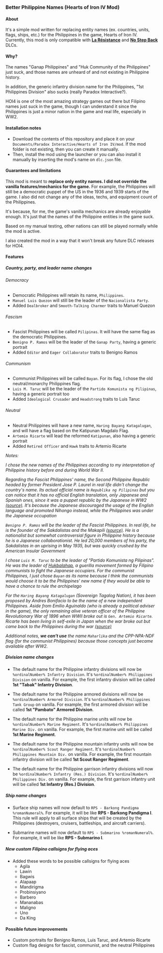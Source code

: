 ### Better Philippine Names (Hearts of Iron IV Mod)

#### About

It's a simple mod written for replacing entity names (ex. countries, units, flags, ships, etc.) for the Philippines in the game, Hearts of Iron IV. Currently, this mod is only compatible with **[La Résistance](https://store.steampowered.com/app/1158100/Expansion__Hearts_of_Iron_IV_La_Rsistance)** and **[No Step Back](https://store.steampowered.com/app/1348661/Expansion__Hearts_of_Iron_IV_No_Step_Back)** DLCs.

#### Why?

The names "Ganap Philippines" and "Huk Community of the Philippines" just suck, and those names are unheard of and not existing in Philippine history.

In addition, the generic infantry division name for the Philippines, "1st Philippines Division" also sucks (really Paradox Interactive?).

HOI4 is one of the most amazing strategy games out there but Filipino names just suck in the game, though I can understand it since the Philippines is just a minor nation in the game and real life, especially in WW2.

#### Installation notes
- Download the contents of this repository and place it on your `Documents/Paradox Interactive/Hearts of Iron IV/mod`. If the mod folder is not existing, then you can create it manually.
- Then, install the mod using the launcher or you can also install it manually by inserting the mod's name on `dlc.json` file.

#### Guarantees and limitations

This mod is meant to **replace only entity names. I did not override the vanilla features/mechanics for the game.** For example, the Philippines will still be a democratic puppet of the US in the 1936 and 1939 starts of the game. I also did not change any of the ideas, techs, and equipment count of the Philippines.

It's because, for me, the game's vanilla mechanics are already enjoyable enough. It's just that the names of the Philippine entities in the game suck.

Based on my manual testing, other nations can still be played normally while the mod is active.

I also created the mod in a way that it won't break any future DLC releases for HOI4.

#### Features

##### Country, party, and leader name changes
###### Democracy
- Democratic Philippines will retain its name, `Philippines`.
- `Manuel Luis Quezon` will still be the leader of the `Nacionalista Party`.
- Added `Dealbroker` and `Smooth-Talking Charmer` traits to Manuel Quezon

###### Fascism
- Fascist Philippines will be called `Pilipinas`. It will have the same flag as the democratic Philippines.
- `Benigno P. Ramos` will be the leader of the `Ganap Party`, having a generic portrait
- Added `Editor` and `Eager Collaborator` traits to Benigno Ramos

###### Communism
- Communist Philippines will be called `Bayan`. For its flag, I chose the old neutral/monarchy Philippines flag.
- `Luis M. Taruc` will be the leader of the `Partido Komunista ng Pilipinas`, having a generic portrait too
- Added `Ideological Crusader` and `Headstrong` traits to Luis Taruc

###### Neutral
- Neutral Philippines will have a new name, `Haring Bayang Katagalugan`, and will have a flag based on the Katipunan Magdalo Flag.
- `Artemio Ricarte` will lead the reformed `Katipunan`, also having a generic portrait
- Added `Retired Officer` and `Hawk` traits to Artemio Ricarte

<em>
Notes:

I chose the new names of the Philippines according to my interpretation of Philippine history before and during World War II.

Regarding the Fascist Philippines' name, the Second Philippine Republic headed by former President Jose P. Laurel in real life didn't change the country's name. Its actual official name is `Republika ng Pilipinas` but you can notice that it has no official English translation, only Japanese and Spanish ones, since it was a puppet republic by the Japanese in WW2 [(source)](https://en.wikipedia.org/wiki/Second_Philippine_Republic). It's because the Japanese discouraged the usage of the English language and promoted Nihongo instead, while the Philippines was under the Japanese occupation

`Benigno P. Ramos` will be the leader of the Fascist Philippines. In real life, he is the founder of the Sakdalistas and the Makapili [(source)](https://en.wikipedia.org/wiki/Benigno_Ramos). He is a nationalist but somewhat controversial figure in Philippine history because he is a Japanese collaborationist. He led 20,000 members of his party, the Sakdalistas in an uprising in May 1935, but was quickly crushed by the American Insular Government

I chose `Luis M. Taruc` to be the leader of "Partido Komunista ng Pilipinas". He was the leader of [Hukbalahap](https://en.wikipedia.org/wiki/Hukbalahap), a guerilla movement formed by Filipino communists to fight the Japanese occupiers. For the communist Philippines, I just chose `Bayan` as its name because I think the communists would choose it to be the Philippines' new name if they would be able to have a chance to rule the archipelago

For the `Haring Bayang Katagalugan` (Sovereign Tagalog Nation), it has been proposed by Andres Bonifacio to be the name of a new independent Philippines. Aside from Emilio Aguinaldo (who is already a political adviser in the game), the only remaining alive veteran officer of the Philippine Revolutionary War of 1896 when WWII broke out is `Gen. Artemio Ricarte`. Ricarte has been living in self-exile in Japan when the war broke out but came back to the Philippines during the war [(source)](https://en.wikipedia.org/wiki/Artemio_Ricarte)

Additional notes, **we can't use** the name `Maharlika` and the CPP-NPA-NDF flag (for the communist Philippines) because those concepts just became available after WW2.
</em>

##### Division name changes

- The default name for the Philippine infantry divisions will now be `%ordinalNumber% Infantry Division`. It's `%ordinalNumber% Philippines Division` on vanilla. For example, the first infantry division will be called **1st "Tabak" Infantry Division**.

- The default name for the Philippine armored divisions will now be `%ordinalNumber% Armored Division`. It's `%ordinalNumber% Philippines Tank Group` on vanilla. For example, the first armored division will be called **1st "Pambato" Armored Division**.

- The default name for the Philippine marine units will now be `%ordinalNumber% Marine Regiment`. It's `%ordinalNumber% Philippines Marine Div.` on vanilla. For example, the first marine unit will be called **1st Marine Regiment**.

- The default name for the Philippine mountain infantry units will now be `%ordinalNumber% Scout Ranger Regiment`. It's `%ordinalNumber% Philippines Mountain Div.` on vanilla. For example, the first mountain infantry division will be called **1st Scout Ranger Regiment**.

- The default name for the Philippine garrison infantry divisions will now be `%ordinalNumber% Infantry (Res.) Division`. It's `%ordinalNumber% Philippines Div.` on vanilla. For example, the first garrison infantry unit will be called **1st Infantry (Res.) Division**.

##### Ship name changes

- Surface ship names will now default to `RPS - Barkong Pandigma %romanNumeral%`. For example, it will be like **RPS - Barkong Pandigma I**. This rule will apply to all surface ships that will be created by the Philippines (destroyers, cruisers, battleships, and aircraft carriers).

- Submarine names will now default to `RPS - Submarino %romanNumeral%`. For example, it will be like **RPS - Submarino I**.

##### New custom Filipino callsigns for flying aces

- Added these words to be possible callsigns for flying aces
  - Agila
  - Lawin
  - Bagwis
  - Alapaap
  - Mandirigma
  - Probinsiyano
  - Barbero
  - Mananabas
  - Maligno
  - Uno
  - Da King

#### Possible future improvements
- Custom portraits for Benigno Ramos, Luis Taruc, and Artemio Ricarte
- Custom flag designs for fascist, communist, and the neutral Philippines
